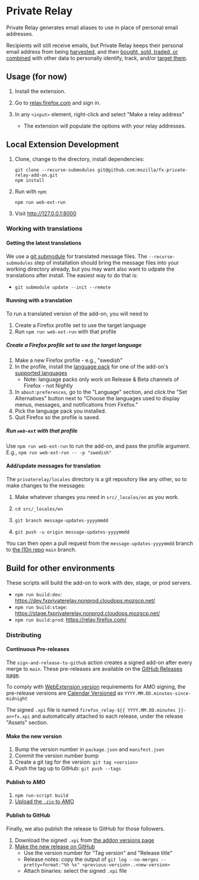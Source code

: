 # Private Relay
Private Relay generates email aliases to use in place of personal email addresses.

Recipients will still receive emails, but Private Relay keeps their personal
email address from being [harvested](https://blog.hubspot.com/marketing/what-is-a-landing-page-ht), 
and then [bought, sold, traded, or combined](https://www.bookyourdata.com/) 
with  other data to personally identify, track, and/or [target
them](https://www.facebook.com/business/help/606443329504150?helpref=faq_content).

## Usage (for now)

1. Install the extension.

2. Go to [relay.firefox.com](https://relay.firefox.com) and sign in.

3. In any `<input>` element, right-click and select "Make a relay address"
   * The extension will populate the options with your relay addresses.


## Local Extension Development

1. Clone, change to the directory, install dependencies:

    ```
    git clone --recurse-submodules git@github.com:mozilla/fx-private-relay-add-on.git
    npm install
    ```

2. Run with `npm`:

    ```
    npm run web-ext-run
    ```

3. Visit http://127.0.0.1:8000


### Working with translations
#### Getting the latest translations
We use a [git submodule](https://git-scm.com/book/en/v2/Git-Tools-Submodules)
for translated message files. The `--recurse-submodules` step of installation
should bring the message files into your working directory already, but you may
want also want to udpate the translations after install. The easiest way to do
that is:

* `git submodule update --init --remote`

#### Running with a translation

To run a translated version of the add-on, you will need to 

1. Create a Firefox profile set to use the target language
2. Run `npm run web-ext-run` with that profile

##### Create a Firefox profile set to use the target language
1. Make a new Firefox profile - e.g., "swedish"
2. In the profile, install the [language
   pack](https://addons.mozilla.org/en-US/firefox/language-tools/) for one of 
   the add-on's [supported
   languages](https://pontoon.mozilla.org/projects/firefox-relay-add-on/)
   * Note: language packs only work on Release & Beta channels of Firefox - not
     Nightly
3. In `about:preferences`, go to the "Language" section, and click the "Set
   Alternatives" button next to "Choose the languages used to display menus,
   messages, and notifications from Firefox."
4. Pick the language pack you installed.
5. Quit Firefox so the profile is saved.

##### Run `web-ext` with that profile
Use `npm run web-ext-run` to run the add-on, and pass the profile argument. 
E.g., `npm run web-ext-run -- -p "swedish"`

#### Add/update messages for translation
The `privaterelay/locales` directory is a git repository like any other, so to
make changes to the messages:

1. Make whatever changes you need in `src/_locales/en` as you work.

2. `cd src/_locales/en`

3. `git branch message-updates-yyyymmdd`

4. `git push -u origin message-updates-yyyymmdd`

You can then open a pull request from the `message-updates-yyyymmdd` branch to
[the l10n repo](https://github.com/mozilla-l10n/fx-private-relay-add-on-l10n/) `main` branch.

## Build for other environments

These scripts will build the add-on to work with dev, stage, or prod servers.

 * `npm run build:dev`: https://dev.fxprivaterelay.nonprod.cloudops.mozgcp.net/
 * `npm run build:stage`: https://stage.fxprivaterelay.nonprod.cloudops.mozgcp.net/
 * `npm run build:prod`: https://relay.firefox.com/

### Distributing
#### Continuous Pre-releases
The `sign-and-release-to-github` action creates a signed add-on after every
merge to `main`. These pre-releases are available on the [GitHub Releases
page](https://github.com/mozilla/fx-private-relay-add-on/releases).

To comply with [WebExtension
version](https://developer.chrome.com/docs/extensions/mv3/manifest/version/)
requirements for AMO signing, the pre-release versions are [Calendar
Versioned](https://calver.org/) as `YYYY.MM.DD.minutes-since-midnight`

The signed `.xpi` file is named
`firefox_relay-${{ YYYY.MM.DD.minutes }}-an+fx.xpi` and automatically attached
to each release, under the release "Assets" section.

#### Make the new version

1. Bump the version number in `package.json` and `manifest.json`
2. Commit the version number bump
3. Create a git tag for the version: `git tag <version>`
4. Push the tag up to GitHub: `git push --tags`

#### Publish to AMO

1. `npm run-script build`
2. [Upload the `.zip` to AMO](https://addons.mozilla.org/en-US/developers/addon/private-relay/versions/submit/)

#### Publish to GitHub
Finally, we also publish the release to GitHub for those followers.

1. Download the signed `.xpi` from [the addon versions page](https://addons.mozilla.org/en-US/developers/addon/private-relay/versions)
2. [Make the new release on
   GitHub](https://github.com/mozilla/fx-private-relay-add-on/releases/new)
   * Use the version number for "Tag version" and "Release title"
   * Release notes: copy the output of `git log --no-merges --pretty=format:"%h %s" <previous-version>..<new-version>`
   * Attach binaries: select the signed `.xpi` file
